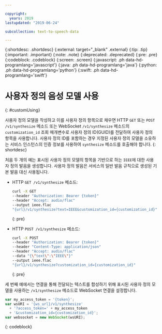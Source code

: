 ```yaml
---

copyright:
  years: 2019
lastupdated: "2019-06-24"

subcollection: text-to-speech-data

---
```


{:shortdesc: .shortdesc}
{:external: target="_blank" .external}
{:tip: .tip}
{:important: .important}
{:note: .note}
{:deprecated: .deprecated}
{:pre: .pre}
{:codeblock: .codeblock}
{:screen: .screen}
{:javascript: .ph data-hd-programlang='javascript'}
{:java: .ph data-hd-programlang='java'}
{:python: .ph data-hd-programlang='python'}
{:swift: .ph data-hd-programlang='swift'}

# 사용자 정의 음성 모델 사용
{: #customUsing}

사용자 정의 모델을 작성하고 이를 사용자 정의 항목으로 채우면 HTTP `GET` 또는 `POST /v1/synthesize` 메소드 또는 WebSocket `/v1/synthesize` 메소드의 `customization_id` 조회 매개변수로 사용자 정의 ID(GUID)를 전달하여 사용자 정의 항목을 사용합니다. 사용자 정의 ID를 포함하는 경우 지정된 사용자 정의 모델을 소유하는 서비스 인스턴스의 인증 정보를 사용하여 `synthesize` 메소드를 호출해야 합니다.
{: shortdesc}

처음 두 개의 예는 표시된 사용자 정의 모델의 항목을 기반으로 하는 `IEEE`에 대한 사용자 정의 발음을 생성합니다. 사용자 정의 발음은 서비스의 일반 발음 규칙으로 생성된 기본 발음 대신 사용됩니다.

-   HTTP `GET /v1/synthesize` 메소드:

    ```bash
    curl -X GET
    --header "Authorization: Bearer {token}"
    --header "Accept: audio/flac"
    --output ieee.flac
    "{url}/v1/synthesize?text=IEEE&customization_id={customization_id}"
    ```
    {: pre}

-   HTTP `POST /v1/synthesize` 메소드:

    ```bash
    curl -X POST
    --header "Authorization: Bearer {token}"
    --header "Content-Type: application/json"
    --header "Accept: audio/flac"
    --data "{\"text\":\"IEEE\"}"
    --output ieee.flac
    "{url}/v1/synthesize?customization_id={customization_id}"
    ```
    {: pre}

세 번째 예에서는 연결을 통해 전달되는 텍스트를 합성하기 위해 표시된 사용자 정의 모델을 사용하는 `/v1/synthesize` 메소드로 WebSocket 연결을 설정합니다.

```javascript
var my_access_token = '{token}';
var wsURI = '{ws_url}/v1/synthesize'
  + '?access_token=' + my_access_token
  + '&customization_id={customization_id}';
var websocket = new WebSocket(wsURI);
```
{: codeblock}

